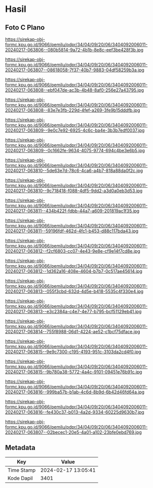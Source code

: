# Hasil

## Foto C Plano

https://sirekap-obj-formc.kpu.go.id/9066/pemilu/pdpr/34/04/09/20/06/3404092006011-20240217-063806--080b5814-9a72-4b1b-8e8c-eef3be428f3b.jpg

https://sirekap-obj-formc.kpu.go.id/9066/pemilu/pdpr/34/04/09/20/06/3404092006011-20240217-063807--08618058-7f37-40b7-9883-04df58259b3a.jpg

https://sirekap-obj-formc.kpu.go.id/9066/pemilu/pdpr/34/04/09/20/06/3404092006011-20240217-063808--ebf047de-ac3b-4b48-8af0-256e27a43795.jpg

https://sirekap-obj-formc.kpu.go.id/9066/pemilu/pdpr/34/04/09/20/06/3404092006011-20240217-063808--83e7e3fb-229d-4fef-a269-3fe9b15dddfb.jpg

https://sirekap-obj-formc.kpu.go.id/9066/pemilu/pdpr/34/04/09/20/06/3404092006011-20240217-063809--9e0c7e92-6925-4c6c-ba4e-3b3b7edf0037.jpg

https://sirekap-obj-formc.kpu.go.id/9066/pemilu/pdpr/34/04/09/20/06/3404092006011-20240217-063809--0c1662fe-9634-4075-9774-694c4be3e6b5.jpg

https://sirekap-obj-formc.kpu.go.id/9066/pemilu/pdpr/34/04/09/20/06/3404092006011-20240217-063810--5de63e7d-78c6-4ca6-a4b7-818a88da0f2c.jpg

https://sirekap-obj-formc.kpu.go.id/9066/pemilu/pdpr/34/04/09/20/06/3404092006011-20240217-063810--9c718418-f088-4df5-9dd2-a3d0a0eb3d53.jpg

https://sirekap-obj-formc.kpu.go.id/9066/pemilu/pdpr/34/04/09/20/06/3404092006011-20240217-063811--434b422f-fdbb-44a7-a609-201819ac1f35.jpg

https://sirekap-obj-formc.kpu.go.id/9066/pemilu/pdpr/34/04/09/20/06/3404092006011-20240217-063811--59196fdf-462d-4fc1-b453-d88c117bda43.jpg

https://sirekap-obj-formc.kpu.go.id/9066/pemilu/pdpr/34/04/09/20/06/3404092006011-20240217-063812--f2cf6803-cc07-4e43-9e8e-cf9e14f7cd8e.jpg

https://sirekap-obj-formc.kpu.go.id/9066/pemilu/pdpr/34/04/09/20/06/3404092006011-20240217-063812--1d362a16-408e-4604-b7b7-0c517ae45614.jpg

https://sirekap-obj-formc.kpu.go.id/9066/pemilu/pdpr/34/04/09/20/06/3404092006011-20240217-063813--055f3cbd-632d-4d5e-b418-5535c4f330e4.jpg

https://sirekap-obj-formc.kpu.go.id/9066/pemilu/pdpr/34/04/09/20/06/3404092006011-20240217-063813--e3c2384a-c4e7-4e77-b795-bcf51129eb41.jpg

https://sirekap-obj-formc.kpu.go.id/9066/pemilu/pdpr/34/04/09/20/06/3404092006011-20240217-063814--755f8988-06d1-4224-ae52-c1bcf75dface.jpg

https://sirekap-obj-formc.kpu.go.id/9066/pemilu/pdpr/34/04/09/20/06/3404092006011-20240217-063815--9e9c7300-c195-4193-951c-3103da2cd4f0.jpg

https://sirekap-obj-formc.kpu.go.id/9066/pemilu/pdpr/34/04/09/20/06/3404092006011-20240217-063815--9b780a38-5772-4a4c-9101-09451e76b91c.jpg

https://sirekap-obj-formc.kpu.go.id/9066/pemilu/pdpr/34/04/09/20/06/3404092006011-20240217-063816--999ba57b-b1ab-4c6d-8b9d-6b42d46fd64a.jpg

https://sirekap-obj-formc.kpu.go.id/9066/pemilu/pdpr/34/04/09/20/06/3404092006011-20240217-063816--fe430c37-b013-4a2d-9334-60225d9630b7.jpg

https://sirekap-obj-formc.kpu.go.id/9066/pemilu/pdpr/34/04/09/20/06/3404092006011-20240217-063807--02becec1-20e5-4a01-a102-23bfe0ebd769.jpg


## Metadata

| Key        | Value               |
| ---------- | ------------------- |
| Time Stamp | 2024-02-17 13:05:41 |
| Kode Dapil | 3401                |



